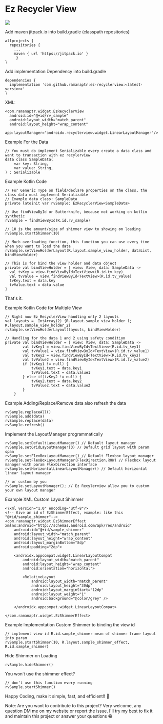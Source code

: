 # Ez Recycler View

[![](https://jitpack.io/v/ramanaptr/ez-recyclerview.svg)](https://jitpack.io/#ramanaptr/ez-recyclerview)


Add maven jitpack.io into build.gradle (classpath repositories)
```
allprojects {
  repositories {
    ...
    maven { url 'https://jitpack.io' }
     }
}
```


Add implementation Dependency into build.gradle
```
dependencies {
  implementation 'com.github.ramanaptr:ez-recyclerview:<latest-version>'
}
```

XML:
```
<com.ramanaptr.widget.EzRecyclerView
  android:id="@+id/rv_sample"
  android:layout_width="match_parent"
  android:layout_height="wrap_content"
  app:layoutManager="androidx.recyclerview.widget.LinearLayoutManager"/>
```

Example For the Data
```
// You must do implement Serializable every create a data class and want to transaction with ez recylerview
data class SampleData(
    var key: String,
    var value: String,
) : Serializable
```

Example Kotlin Code
```
// For Generic Type on field/declare properties on the class, the class data must implement Serializable
// Example data class: SampleData
private lateinit var rvSample: EzRecyclerView<SampleData>

// Use findViewById or Butterknife, because not working on kotlin synthetic
rvSample = findViewById(R.id.rv_sample)

// 10 is the amount/size of shimmer view to showing on loading
rvSample.startShimmer(10)

// Much overloading function, this function you can use every time when you want to load the data
rvSample.setViewHolderLayout(R.layout.sample_view_holder, dataList, bindViewHolder)

// This is for bind the view holder and data object
private val bindViewHolder = { view: View, data: SampleData ->
  val tvKey = view.findViewById<TextView>(R.id.tv_key)
  val tvValue = view.findViewById<TextView>(R.id.tv_value)
  tvKey.text = data.key
  tvValue.text = data.value
}
```
That's it.


Example Kotlin Code for Multiple View
```
// Right now Ez RecyclerView handling only 2 layouts
val layouts =  IntArray(2) {R.layout.sample_view_holder_1; R.layout.sample_view_holder_2}
rvSample.setViewHolderLayout(layouts, bindViewHolder)

// Handling for the data 1 and 2 using safety condition
private val bindViewHolder = { view: View, data: SampleData ->
        val tvKey1 = view.findViewById<TextView>(R.id.tv_key1)
        val tvValue1 = view.findViewById<TextView>(R.id.tv_value1)
        val tvKey2 = view.findViewById<TextView>(R.id.tv_key2)
        val tvValue2 = view.findViewById<TextView>(R.id.tv_value2)
        if (tvKey1 != null) {
            tvKey1.text = data.key1
            tvValue1.text = data.value1
        } else if(tvKey2 != null) {
            tvKey2.text = data.key2
            tvValue2.text = data.value2
        }
    }
```

Example Adding/Replace/Remove data also refresh the data
```
rvSample.replaceAll()
rvSample.add(data)
rvSample.replace(data)
rvSample.refresh()
```

Implement the LayoutManager programmatically
```
rvSample.setDefaultLayoutManager() // Default layout manager
rvSample.setGridLayoutManager(3) // Default grid layout with param span
rvSample.setFlexBoxLayoutManager() // Default Flexbox layout manager
rvSample.setFlexBoxLayoutManager(FlexDirection.ROW) // Flexbox layout manager with param FlexDirection interface
rvSample.setHorizontalLinearLayoutManager() // Default horizontal linear layout manager

// or custom by you
rvSample.setLayoutManager(); // Ez Recylerview allow you to custom your own layout manager
```

Example XML Custom Layout Shimmer
```
<?xml version="1.0" encoding="utf-8"?>
<!-- Give an id of EzShimmerEffect, example: like this "@+id/sample_shimmer"-->
<com.ramanaptr.widget.EzShimmerEffect xmlns:android="http://schemas.android.com/apk/res/android"
    android:id="@+id/sample_shimmer"
    android:layout_width="match_parent"
    android:layout_height="wrap_content"
    android:layout_marginBottom="8dp"
    android:padding="2dp">

    <androidx.appcompat.widget.LinearLayoutCompat
        android:layout_width="match_parent"
        android:layout_height="wrap_content"
        android:orientation="horizontal">

        <RelativeLayout
            android:layout_width="match_parent"
            android:layout_height="30dp"
            android:layout_marginStart="12dp"
            android:layout_weight="1"
            android:background="@color/grey" />

    </androidx.appcompat.widget.LinearLayoutCompat>

</com.ramanaptr.widget.EzShimmerEffect>
```

Example Implementation Custom Shimmer to binding the view id
```
// implement view id R.id.sample_shimmer mean of shimmer frame layout into param
rvSample.startShimmer(10, R.layout.sample_shimmer_effect, R.id.sample_shimmer)
```

Hide Shimmer on Loading
```
rvSample.hideShimmer()
```

You won't use the shimmer effect?
```
// don't use this function every running
rvSample.startShimmer()
```

Happy Coding, make it simple, fast, and efficient!! 💪

Note: 
Are you want to contribute to this project? 
Very welcome, any question DM me on my website or report the issue, I'll try my best to fix it and maintain this project or answer your questions 😁
